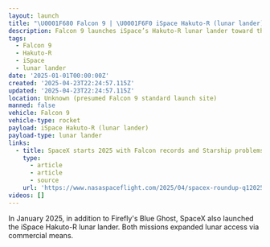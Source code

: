 ```yaml
---
layout: launch
title: "\U0001F680 Falcon 9 | \U0001F6F0 iSpace Hakuto-R (lunar lander)"
description: Falcon 9 launches iSpace’s Hakuto-R lunar lander toward the Moon.
tags:
  - Falcon 9
  - Hakuto-R
  - iSpace
  - lunar lander
date: '2025-01-01T00:00:00Z'
created: '2025-04-23T22:24:57.115Z'
updated: '2025-04-23T22:24:57.115Z'
location: Unknown (presumed Falcon 9 standard launch site)
manned: false
vehicle: Falcon 9
vehicle-type: rocket
payload: iSpace Hakuto-R (lunar lander)
payload-type: lunar lander
links:
  - title: SpaceX starts 2025 with Falcon records and Starship problems
    type:
      - article
      - article
      - source
    url: 'https://www.nasaspaceflight.com/2025/04/spacex-roundup-q12025/'
videos: []
---
```

In January 2025, in addition to Firefly's Blue Ghost, SpaceX also launched the iSpace Hakuto-R lunar lander. Both missions expanded lunar access via commercial means.
